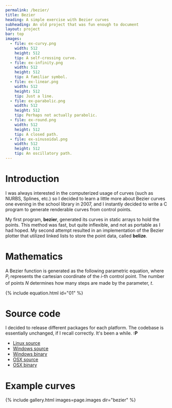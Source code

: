 ```yaml
---
permalink: /bezier/
title: Bezier
heading: A simple exercise with Bezier curves
subheading: An old project that was fun enough to document
layout: project
bar: top
images:
  - file: ex-curvy.png
    width: 512
    height: 512
    tip: A self-crossing curve.
  - file: ex-infinity.png
    width: 512
    height: 512
    tip: A familiar symbol.
  - file: ex-linear.png
    width: 512
    height: 512
    tip: Just a line.
  - file: ex-parabolic.png
    width: 512
    height: 512
    tip: Perhaps not actually parabolic.
  - file: ex-round.png
    width: 512
    height: 512
    tip: A closed path.
  - file: ex-sinusoidal.png
    width: 512
    height: 512
    tip: An oscillatory path.
---
```


# Introduction

I was always interested in the computerized usage of curves (such as NURBS,
Splines, etc.) so I decided to learn a little more about Bezier curves one
evening in the school library in 2007, and I instantly decided to write a C
program to generate renderable curves from control points.

My first program, **bezier**, generated its curves in static arrays to
hold the points. This method was fast, but quite inflexible, and not as
portable as I had hoped. My second attempt resulted in an implementation
of the Bezier plotter that utilized linked lists to store the point data,
called **belize**.

# Mathematics

A Bezier function is generated as the following parametric equation, where
_P<sub>i</sub>_ represents the cartesian coordinate of the
_i_-th control point. The number of points _N_ determines how
many steps are made by the parameter, _t_.

{% include equation.html id="01" %}

# Source code

I decided to release different packages for each platform. The codebase is
essentially unchanged, if I recall correctly. It's been a while. **:P**

 * [Linux source]({{site.db}}bezier/belize-20070711.tbz2)
 * [Windows source]({{site.db}}bezier/belize32-src-20070714.zip)
 * [Windows binary]({{site.db}}bezier/belize32-bin-20070714.zip)
 * [OSX source]({{site.db}}bezier/belizeOSX-src-20070810.tbz2)
 * [OSX binary]({{site.db}}bezier/belizeOSX-bin-20070810.tbz2)

# Example curves

{% include gallery.html images=page.images dir="bezier" %}

